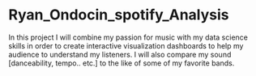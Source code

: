 # Ryan_Ondocin_spotify_Analysis
In this project I will combine my passion for music with my data science skills in order to create interactive visualization dashboards to help my audience to understand my listeners. I will also compare my sound [danceability, tempo.. etc.] to the like of some of my favorite bands.
